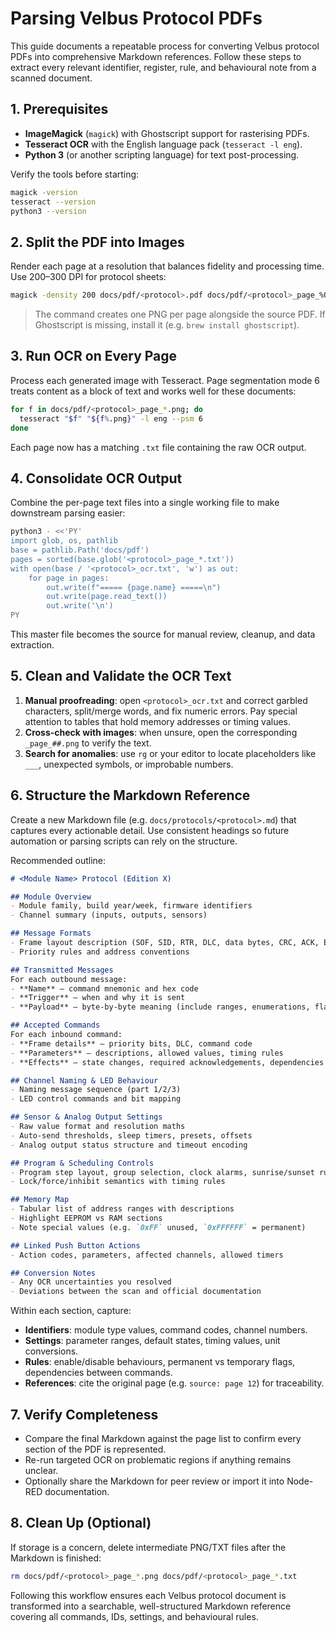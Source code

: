 # Parsing Velbus Protocol PDFs

This guide documents a repeatable process for converting Velbus protocol PDFs into comprehensive Markdown references. Follow these steps to extract every relevant identifier, register, rule, and behavioural note from a scanned document.

## 1. Prerequisites
- **ImageMagick** (`magick`) with Ghostscript support for rasterising PDFs.
- **Tesseract OCR** with the English language pack (`tesseract -l eng`).
- **Python 3** (or another scripting language) for text post-processing.

Verify the tools before starting:
```bash
magick -version
tesseract --version
python3 --version
```

## 2. Split the PDF into Images
Render each page at a resolution that balances fidelity and processing time. Use 200–300 DPI for protocol sheets:
```bash
magick -density 200 docs/pdf/<protocol>.pdf docs/pdf/<protocol>_page_%02d.png
```
> The command creates one PNG per page alongside the source PDF. If Ghostscript is missing, install it (e.g. `brew install ghostscript`).

## 3. Run OCR on Every Page
Process each generated image with Tesseract. Page segmentation mode 6 treats content as a block of text and works well for these documents:
```bash
for f in docs/pdf/<protocol>_page_*.png; do 
  tesseract "$f" "${f%.png}" -l eng --psm 6
done
```
Each page now has a matching `.txt` file containing the raw OCR output.

## 4. Consolidate OCR Output
Combine the per-page text files into a single working file to make downstream parsing easier:
```bash
python3 - <<'PY'
import glob, os, pathlib
base = pathlib.Path('docs/pdf')
pages = sorted(base.glob('<protocol>_page_*.txt'))
with open(base / '<protocol>_ocr.txt', 'w') as out:
    for page in pages:
        out.write(f"===== {page.name} =====\n")
        out.write(page.read_text())
        out.write('\n')
PY
```
This master file becomes the source for manual review, cleanup, and data extraction.

## 5. Clean and Validate the OCR Text
1. **Manual proofreading**: open `<protocol>_ocr.txt` and correct garbled characters, split/merge words, and fix numeric errors. Pay special attention to tables that hold memory addresses or timing values.
2. **Cross-check with images**: when unsure, open the corresponding `_page_##.png` to verify the text.
3. **Search for anomalies**: use `rg` or your editor to locate placeholders like `___`, unexpected symbols, or improbable numbers.

## 6. Structure the Markdown Reference
Create a new Markdown file (e.g. `docs/protocols/<protocol>.md`) that captures every actionable detail. Use consistent headings so future automation or parsing scripts can rely on the structure.

Recommended outline:
```markdown
# <Module Name> Protocol (Edition X)

## Module Overview
- Module family, build year/week, firmware identifiers
- Channel summary (inputs, outputs, sensors)

## Message Formats
- Frame layout description (SOF, SID, RTR, DLC, data bytes, CRC, ACK, EOF)
- Priority rules and address conventions

## Transmitted Messages
For each outbound message:
- **Name** – command mnemonic and hex code
- **Trigger** – when and why it is sent
- **Payload** – byte-by-byte meaning (include ranges, enumerations, flags)

## Accepted Commands
For each inbound command:
- **Frame details** – priority bits, DLC, command code
- **Parameters** – descriptions, allowed values, timing rules
- **Effects** – state changes, required acknowledgements, dependencies

## Channel Naming & LED Behaviour
- Naming message sequence (part 1/2/3)
- LED control commands and bit mapping

## Sensor & Analog Output Settings
- Raw value format and resolution maths
- Auto-send thresholds, sleep timers, presets, offsets
- Analog output status structure and timeout encoding

## Program & Scheduling Controls
- Program step layout, group selection, clock alarms, sunrise/sunset rules
- Lock/force/inhibit semantics with timing rules

## Memory Map
- Tabular list of address ranges with descriptions
- Highlight EEPROM vs RAM sections
- Note special values (e.g. `0xFF` unused, `0xFFFFFF` = permanent)

## Linked Push Button Actions
- Action codes, parameters, affected channels, allowed timers

## Conversion Notes
- Any OCR uncertainties you resolved
- Deviations between the scan and official documentation
```

Within each section, capture:
- **Identifiers**: module type values, command codes, channel numbers.
- **Settings**: parameter ranges, default states, timing values, unit conversions.
- **Rules**: enable/disable behaviours, permanent vs temporary flags, dependencies between commands.
- **References**: cite the original page (e.g. `source: page 12`) for traceability.

## 7. Verify Completeness
- Compare the final Markdown against the page list to confirm every section of the PDF is represented.
- Re-run targeted OCR on problematic regions if anything remains unclear.
- Optionally share the Markdown for peer review or import it into Node-RED documentation.

## 8. Clean Up (Optional)
If storage is a concern, delete intermediate PNG/TXT files after the Markdown is finished:
```bash
rm docs/pdf/<protocol>_page_*.png docs/pdf/<protocol>_page_*.txt
```

Following this workflow ensures each Velbus protocol document is transformed into a searchable, well-structured Markdown reference covering all commands, IDs, settings, and behavioural rules.
